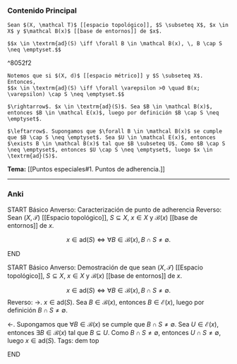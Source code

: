 ### Contenido Principal

```ad-proposition
Sean $(X, \mathcal T)$ [[espacio topológico]], $S \subseteq X$, $x \in X$ y $\mathcal B(x)$ [[base de entornos]] de $x$.

$$x \in \textrm{ad}(S) \iff \forall B \in \mathcal B(x), \, B \cap S \neq \emptyset.$$
```

^8052f2

```ad-note
Notemos que si $(X, d)$ [[espacio métrico]] y $S \subseteq X$. Entonces,
$$x \in \textrm{ad}(S) \iff \forall \varepsilon >0 \quad B(x; \varepsilon) \cap S \neq \emptyset.$$
```

```ad-proof
$\rightarrow$. $x \in \textrm{ad}(S)$. Sea $B \in \mathcal B(x)$, entonces $B \in \mathcal E(x)$, luego por definición $B \cap S \neq \emptyset$.

$\leftarrow$. Supongamos que $\forall B \in \mathcal B(x)$ se cumple que $B \cap S \neq \emptyset$. Sea $U \in \mathcal E(x)$, entonces $\exists B \in \mathcal B(x)$ tal que $B \subseteq U$. Como $B \cap S \neq \emptyset$, entonces $U \cap S \neq \emptyset$, luego $x \in \textrm{ad}(S)$.
```

**Tema:** [[Puntos especiales#1. Puntos de adherencia.]]

---
### Anki

START
Básico
Anverso: Caracterización de punto de adherencia
Reverso: Sean $(X, \mathcal T)$ [[Espacio topológico]], $S \subseteq X$, $x \in X$ y $\mathcal B(x)$ [[base de entornos]] de $x$.

$$x \in \textrm{ad}(S) \iff \forall B \in \mathcal B(x), \, B \cap S \neq \emptyset.$$
<!--ID: 1728138052366-->
END

START
Básico
Anverso: Demostración de que sean $(X, \mathcal T)$ [[Espacio topológico]], $S \subseteq X$, $x \in X$ y $\mathcal B(x)$ [[base de entornos]] de $x$.

$$x \in \textrm{ad}(S) \iff \forall B \in \mathcal B(x), \, B \cap S \neq \emptyset.$$
Reverso: 
$\rightarrow$. $x \in \textrm{ad}(S)$. Sea $B \in \mathcal B(x)$, entonces $B \in \mathcal E(x)$, luego por definición $B \cap S \neq \emptyset$.

$\leftarrow$. Supongamos que $\forall B \in \mathcal B(x)$ se cumple que $B \cap S \neq \emptyset$. Sea $U \in \mathcal E(x)$, entonces $\exists B \in \mathcal B(x)$ tal que $B \subseteq U$. Como $B \cap S \neq \emptyset$, entonces $U \cap S \neq \emptyset$, luego $x \in \textrm{ad}(S)$.
Tags: dem top
<!--ID: 1728138052368-->
END
